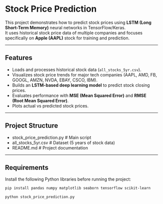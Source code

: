 #  Stock Price Prediction

This project demonstrates how to predict stock prices using **LSTM (Long Short-Term Memory)** neural networks in TensorFlow/Keras.  
It uses historical stock price data of multiple companies and focuses specifically on **Apple (AAPL)** stock for training and prediction.

---

## Features
- Loads and processes historical stock data (`all_stocks_5yr.csv`).
- Visualizes stock price trends for major tech companies (AAPL, AMD, FB, GOOGL, AMZN, NVDA, EBAY, CSCO, IBM).
- Builds an **LSTM-based deep learning model** to predict stock closing prices.
- Evaluates performance with **MSE (Mean Squared Error)** and **RMSE (Root Mean Squared Error)**.
- Plots actual vs predicted stock prices.

---

##  Project Structure
- stock_price_prediction.py # Main script
- all_stocks_5yr.csv # Dataset (5 years of stock data)
- README.md # Project documentation


---

##  Requirements

Install the following Python libraries before running the project:

```bash
pip install pandas numpy matplotlib seaborn tensorflow scikit-learn

python stock_price_prediction.py


